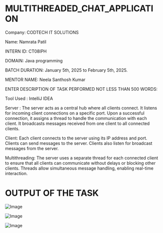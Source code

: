 # MULTITHREADED_CHAT_APPLICATION
Company: CODTECH IT SOLUTIONS

Name: Namrata Patil

INTERN ID: CT08IPH

DOMAIN: Java programming

BATCH DURATION: January 5th, 2025 to February 5th, 2025.

MENTOR NAME: Neela Santhosh Kumar

ENTER DESCRIPTION OF TASK PERFORMED NOT LESS THAN 500 WORDS:

Tool Used : IntelliJ IDEA

Server : 
The server acts as a central hub where all clients connect. It listens for incoming client connections on a specific port. Upon a successful connection, it assigns a thread to handle the communication with each client. It broadcasts messages received from one client to all connected clients. 

Client:
Each client connects to the server using its IP address and port. Clients can send messages to the server. Clients also listen for broadcast messages from the server. 

Multithreading:
The server uses a separate thread for each connected client to ensure that all clients can communicate without delays or blocking other clients. Threads allow simultaneous message handling, enabling real-time interaction.

# OUTPUT OF THE TASK 

![Image](https://github.com/user-attachments/assets/769deb9e-5695-44bc-940a-20b461f41fd5)

![Image](https://github.com/user-attachments/assets/e0048bdb-95e4-4f57-8ece-c6bf5287961f)

![Image](https://github.com/user-attachments/assets/4508ba01-f2ea-4a53-b58d-61da2a0d6fb0)

